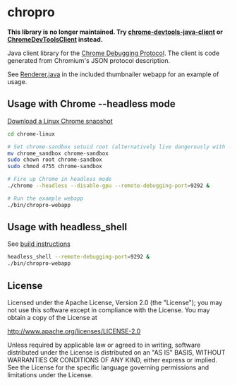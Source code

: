 # chropro

**This library is no longer maintained. Try [chrome-devtools-java-client](https://github.com/kklisura/chrome-devtools-java-client) or [ChromeDevToolsClient](https://github.com/HubSpot/ChromeDevToolsClient) instead.**

Java client library for the [Chrome Debugging Protocol](https://developer.chrome.com/devtools/docs/debugger-protocol). The client is code generated from Chromium's JSON protocol description.

See [Renderer.java](webapp/src/chropro/Renderer.java) in the included thumbnailer webapp for an example of usage.

## Usage with Chrome --headless mode

[Download a Linux Chrome snapshot](https://download-chromium.appspot.com/?platform=Linux_x64&type=snapshots)

```sh
cd chrome-linux

# Set chrome-sandbox setuid root (alternatively live dangerously with --no-sandbox)
mv chrome_sandbox chrome-sandbox
sudo chown root chrome-sandbox
sudo chmod 4755 chrome-sandbox

# Fire up Chrome in headless mode
./chrome --headless --disable-gpu --remote-debugging-port=9292 &

# Run the example webapp
./bin/chropro-webapp
```

## Usage with headless_shell

See [build instructions](https://chromium.googlesource.com/chromium/src/+/lkgr/headless/README.md)

```sh
headless_shell --remote-debugging-port=9292 &
./bin/chropro-webapp
```

## License

Licensed under the Apache License, Version 2.0 (the "License"); you may not use this software except in compliance with the License. You may obtain a copy of the License at

http://www.apache.org/licenses/LICENSE-2.0

Unless required by applicable law or agreed to in writing, software distributed under the License is distributed on an "AS IS" BASIS, WITHOUT WARRANTIES OR CONDITIONS OF ANY KIND, either express or implied. See the License for the specific language governing permissions and limitations under the License.
